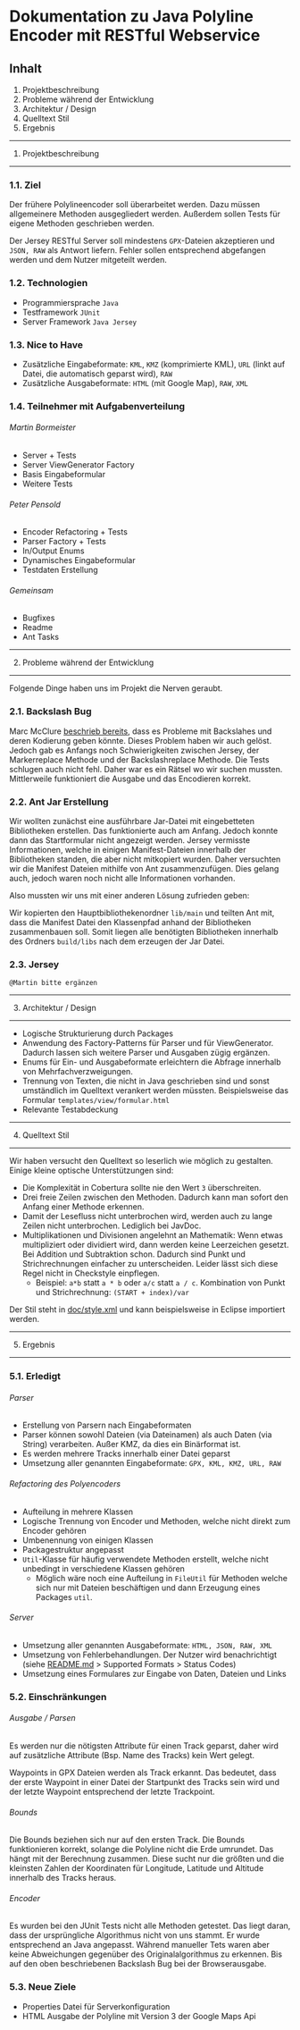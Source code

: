 Dokumentation zu Java Polyline Encoder mit RESTful Webservice
===

Inhalt
---
1. Projektbeschreibung
2. Probleme während der Entwicklung
3. Architektur / Design
4. Quelltext Stil
5. Ergebnis
 
***

1. Projektbeschreibung
---

### 1.1. Ziel

Der frühere Polylineencoder soll überarbeitet werden. Dazu müssen allgemeinere Methoden ausgegliedert werden.
Außerdem sollen Tests für eigene Methoden geschrieben werden.

Der Jersey RESTful Server soll mindestens `GPX`-Dateien akzeptieren und `JSON, RAW` als Antwort liefern.
Fehler sollen entsprechend abgefangen werden und dem Nutzer mitgeteilt werden.
 
### 1.2. Technologien

- Programmiersprache `Java`
- Testframework `JUnit`
- Server Framework `Java Jersey`

### 1.3. Nice to Have

- Zusätzliche Eingabeformate: `KML`, `KMZ` (komprimierte KML), `URL` (linkt auf Datei, die automatisch geparst wird), `RAW`
- Zusätzliche Ausgabeformate: `HTML` (mit Google Map), `RAW`, `XML`

### 1.4. Teilnehmer mit Aufgabenverteilung

###### Martin Bormeister
 - Server + Tests
 - Server ViewGenerator Factory
 - Basis Eingabeformular
 - Weitere Tests

###### Peter Pensold
 - Encoder Refactoring + Tests
 - Parser Factory + Tests
 - In/Output Enums
 - Dynamisches Eingabeformular
 - Testdaten Erstellung

###### Gemeinsam
 - Bugfixes
 - Readme
 - Ant Tasks

***

2. Probleme während der Entwicklung
---

Folgende Dinge haben uns im Projekt die Nerven geraubt.

### 2.1. Backslash Bug

Marc McClure [beschrieb bereits](http://facstaff.unca.edu/mcmcclur/GoogleMaps/EncodePolyline/pitfalls.html),
dass es Probleme mit Backslahes und deren Kodierung geben könnte. Dieses Problem haben wir auch gelöst.
Jedoch gab es Anfangs noch Schwierigkeiten zwischen Jersey, der Markerreplace Methode und der Backslashreplace Methode.
Die Tests schlugen auch nicht fehl. Daher war es ein Rätsel wo wir suchen mussten.
Mittlerweile funktioniert die Ausgabe und das Encodieren korrekt.

### 2.2. Ant Jar Erstellung

Wir wollten zunächst eine ausführbare Jar-Datei mit eingebetteten Bibliotheken erstellen. Das funktionierte auch am Anfang.
Jedoch konnte dann das Startformular nicht angezeigt werden. Jersey vermisste Informationen, welche in einigen Manifest-Dateien
innerhalb der Bibliotheken standen, die aber nicht mitkopiert wurden.
Daher versuchten wir die Manifest Dateien mithilfe von Ant zusammenzufügen. Dies gelang auch, jedoch waren noch nicht alle Informationen vorhanden.

Also mussten wir uns mit einer anderen Lösung zufrieden geben:

Wir kopierten den Hauptbibliothekenordner `lib/main` und teilten Ant mit, dass die Manifest Datei den Klassenpfad anhand der Bibliotheken zusammenbauen soll.
Somit liegen alle benötigten Bibliotheken innerhalb des Ordners `build/libs` nach dem erzeugen der Jar Datei. 

### 2.3. Jersey

`@Martin bitte ergänzen`

***

3. Architektur / Design
---

- Logische Strukturierung durch Packages
- Anwendung des Factory-Patterns für Parser und für ViewGenerator. Dadurch lassen sich weitere Parser und Ausgaben zügig ergänzen.
- Enums für Ein- und Ausgabeformate erleichtern die Abfrage innerhalb von Mehrfachverzweigungen.
- Trennung von Texten, die nicht in Java geschrieben sind und sonst umständlich im Quelltext verankert werden müssten. Beispielsweise das Formular `templates/view/formular.html`
- Relevante Testabdeckung

***

4. Quelltext Stil
---

Wir haben versucht den Quelltext so leserlich wie möglich zu gestalten. Einige kleine optische Unterstützungen sind:

- Die Komplexität in Cobertura sollte nie den Wert `3` überschreiten.
- Drei freie Zeilen zwischen den Methoden. Dadurch kann man sofort den Anfang einer Methode erkennen.
- Damit der Lesefluss nicht unterbrochen wird, werden auch zu lange Zeilen nicht unterbrochen. Lediglich bei JavDoc.
- Multiplikationen und Divisionen angelehnt an Mathematik:
  Wenn etwas multipliziert oder dividiert wird, dann werden keine Leerzeichen gesetzt. Bei Addition und Subtraktion schon.
  Dadurch sind Punkt und Strichrechnungen einfacher zu unterscheiden. Leider lässt sich diese Regel nicht in Checkstyle einpflegen.
  - Beispiel: `a*b` statt `a * b` oder `a/c` statt `a / c`. Kombination von Punkt und Strichrechnung: `(START + index)/var`

Der Stil steht in [doc/style.xml](https://github.com/petpen/JavaPolylineEncoder2/blob/master/doc/style.xml) und kann beispielsweise in Eclipse importiert werden.

***

5. Ergebnis
---

### 5.1. Erledigt

###### Parser
- Erstellung von Parsern nach Eingabeformaten
- Parser können sowohl Dateien (via Dateinamen) als auch Daten (via String) verarbeiten. Außer KMZ, da dies ein Binärformat ist.
- Es werden mehrere Tracks innerhalb einer Datei geparst
- Umsetzung aller genannten Eingabeformate: `GPX, KML, KMZ, URL, RAW`

###### Refactoring des Polyencoders
- Aufteilung in mehrere Klassen
- Logische Trennung von Encoder und Methoden, welche nicht direkt zum Encoder gehören
- Umbenennung von einigen Klassen
- Packagestruktur angepasst
- `Util`-Klasse für häufig verwendete Methoden erstellt, welche nicht unbedingt in verschiedene Klassen gehören
  - Möglich wäre noch eine Aufteilung in `FileUtil` für Methoden welche sich nur mit Dateien beschäftigen und dann Erzeugung eines Packages `util`.
  
###### Server
- Umsetzung aller genannten Ausgabeformate: `HTML, JSON, RAW, XML`
- Umsetzung von Fehlerbehandlungen. Der Nutzer wird benachrichtigt (siehe [README.md](https://github.com/petpen/JavaPolylineEncoder2/blob/master/README.md) > Supported Formats > Status Codes)
- Umsetzung eines Formulares zur Eingabe von Daten, Dateien und Links

### 5.2. Einschränkungen
###### Ausgabe / Parsen
Es werden nur die nötigsten Attribute für einen Track geparst, daher wird auf zusätzliche Attribute (Bsp. Name des Tracks) kein Wert gelegt.

Waypoints in GPX Dateien werden als Track erkannt.
Das bedeutet, dass der erste Waypoint in einer Datei der Startpunkt des Tracks sein wird und der letzte Waypoint entsprechend der letzte Trackpoint.

###### Bounds
Die Bounds beziehen sich nur auf den ersten Track.
Die Bounds funktionieren korrekt, solange die Polyline nicht die Erde umrundet. Das hängt mit der Berechnung zusammen.
Diese sucht nur die größten und die kleinsten Zahlen der Koordinaten für Longitude, Latitude und Altitude innerhalb des Tracks heraus. 
 
###### Encoder
Es wurden bei den JUnit Tests nicht alle Methoden getestet.
Das liegt daran, dass der ursprüngliche Algorithmus nicht von uns stammt. Er wurde entsprechend an Java angepasst.
Während manueller Tets waren aber keine Abweichungen gegenüber des Originalalgorithmus zu erkennen.
Bis auf den oben beschriebenen Backslash Bug bei der Browserausgabe.

### 5.3. Neue Ziele
- Properties Datei für Serverkonfiguration
- HTML Ausgabe der Polyline mit Version 3 der Google Maps Api 
